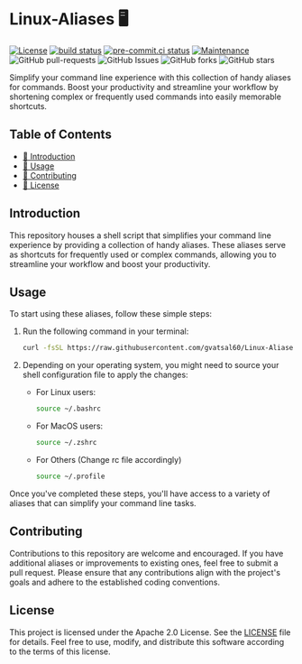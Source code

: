 # Linux-Aliases 🖥️

[![License](https://img.shields.io/badge/License-Apache_2.0-blue.svg)](https://img.shields.io/github/license/gvatsal60/Linux-Aliases)
[![build status](https://github.com/gvatsal60/Linux-Aliases/actions/workflows/ShellCheck.yaml/badge.svg)](https://github.com/gvatsal60/Linux-Aliases/actions/workflows/ShellCheck.yaml)
[![pre-commit.ci status](https://results.pre-commit.ci/badge/github/gvatsal60/Linux-Aliases/master.svg)](https://results.pre-commit.ci/latest/github/gvatsal60/Linux-Aliases/HEAD)
[![Maintenance](https://img.shields.io/badge/Maintained%3F-Yes-green.svg)](https://GitHub.com/gvatsal60/Linux-Aliases/graphs/commit-activity)
![GitHub pull-requests](https://img.shields.io/github/issues-pr/gvatsal60/Linux-Aliases)
![GitHub Issues](https://img.shields.io/github/issues/gvatsal60/Linux-Aliases)
![GitHub forks](https://img.shields.io/github/forks/gvatsal60/Linux-Aliases)
![GitHub stars](https://img.shields.io/github/stars/gvatsal60/Linux-Aliases)

Simplify your command line experience with this collection of handy aliases for commands.
Boost your productivity and streamline your workflow by shortening complex or frequently
used commands into easily memorable shortcuts.

## Table of Contents

- [📝 Introduction](#introduction)
- [🚀 Usage](#usage)
- [🤝 Contributing](#contributing)
- [📄 License](#license)

## Introduction

This repository houses a shell script that simplifies your command line
experience by providing a collection of handy aliases. These aliases serve
as shortcuts for frequently used or complex commands, allowing you to
streamline your workflow and boost your productivity.

## Usage

To start using these aliases, follow these simple steps:

1. Run the following command in your terminal:

    ```sh
    curl -fsSL https://raw.githubusercontent.com/gvatsal60/Linux-Aliases/HEAD/install.sh | sh
    ```

2. Depending on your operating system, you might need to
   source your shell configuration file to apply the changes:
   - For Linux users:

     ```sh
     source ~/.bashrc
     ```

   - For MacOS users:

     ```sh
     source ~/.zshrc
     ```

   - For Others (Change rc file accordingly)

     ```sh
     source ~/.profile
     ```

Once you've completed these steps, you'll have access to a variety of aliases
that can simplify your command line tasks.

## Contributing

Contributions to this repository are welcome and encouraged. If you have
additional aliases or improvements to existing ones, feel free to submit
a pull request. Please ensure that any contributions align with the project's
goals and adhere to the established coding conventions.

## License

This project is licensed under the Apache 2.0 License.
See the [LICENSE](https://www.apache.org/licenses/LICENSE-2.0) file for details.
Feel free to use, modify, and distribute this software according
to the terms of this license.
